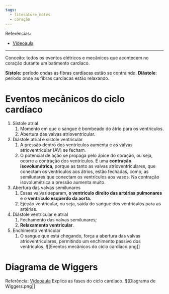 ```yaml
---
tags:
  - literature_notes
  - coração
---
```

Referências: 
* [Videoaula](https://youtu.be/7n1dAxV-Z78?si=_KuBMXPm571ECMcN)

---
Conceito: todos os eventos elétricos e mecânicos que acontecem no coração durante um batimento cardíaco. 

**Sístole:** período ondas as fibras cardíacas estão se contraindo. 
**Diástole**: período onde as fibras cardíacas estão relaxando.
# Eventos mecânicos do ciclo cardíaco
1. Sístole atrial
	1. Momento em que o sangue é bombeado do átrio para os ventrículos. 
	2. Abertura das valvas atrioventricular. 
2. Diástole atrial e sístole ventricular
	1. A pressão dentro dos ventrículos aumenta e as valvas atrioventricular (AV) se fecham. 
	2. O potencial de ação se propaga pelo ápice do coração, ou seja, ocorre a contração dos ventrículos. É uma **contração isovolumétrica**, porque as tanto as valvas atrioventriculares, que conectam os ventrículos aos átrios, estão fechadas, como, as semilunares que conectam os ventrículos aos vasos. Na contração isovolumétrica a pressão aumenta muito. 
3. Abertura das valvas semilunares
	1. Essas valvas separam, **o ventrículo direito das artérias pulmonares** e o **ventrículo esquerdo da aorta.**
	2. Ejeção ventricular, ou seja, saída do sangue dos ventrículos para as artérias.
4. Diástole ventricular e atrial
	1. Fechamento das valvas semilunares; 
	2. **Relaxamento ventricular**.
5. Enchimento ventricular
	1. O sangue que está chegando, força a abertura das valvas atrioventriculares, permitindo um enchimento passivo dos ventrículos. 
![[Eventos mecânicos do ciclo cardíaco.png]]

# Diagrama de Wiggers 
Referência: [Videoaula](https://youtu.be/4Lal8e7vt50?si=s-GhHv9Hn9XLIlCo)
Explica as fases do ciclo cardíaco. 
![[Diagrama de Wiggers.png]]